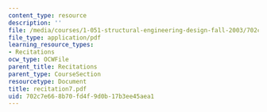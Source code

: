 ```yaml
---
content_type: resource
description: ''
file: /media/courses/1-051-structural-engineering-design-fall-2003/702c7e668b70fd4f9d0b17b3ee45aea1_recitation7.pdf
file_type: application/pdf
learning_resource_types:
- Recitations
ocw_type: OCWFile
parent_title: Recitations
parent_type: CourseSection
resourcetype: Document
title: recitation7.pdf
uid: 702c7e66-8b70-fd4f-9d0b-17b3ee45aea1
---
```

